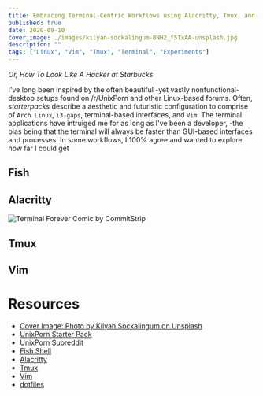 ```yaml
---
title: Embracing Terminal-Centric Workflows using Alacritty, Tmux, and Vim
published: true
date: 2020-09-10
cover_image: ./images/kilyan-sockalingum-8NH2_f5TxAA-unsplash.jpg 
description: ""
tags: ["Linux", "Vim", "Tmux", "Terminal", "Experiments"]
---
```


_Or, How To Look Like A Hacker at Starbucks_

I've long been inspired by the often beautiful -yet vastly nonfunctional- desktop setups found on /r/UnixPorn and other Linux-based forums. Often, _starterpacks_ describe a aesthetic and futuristic configuration to comprise of `Arch Linux`, `i3-gaps`, terminal-based interfaces, and `Vim`.
The terminal applications have intruiged me for as long as I've been a developer, -the bias being that the terminal will always be faster than GUI-based interfaces and processes. In some workflows, I 100% agree and wanted to explore how far I could get  

## Fish

## Alacritty

![Terminal Forever Comic by CommitStrip](https://www.commitstrip.com/wp-content/uploads/2016/12/Strip-Lignes-de-commande-english650-final-2.jpg)

## Tmux

## Vim

# Resources

- [Cover Image: Photo by Kilyan Sockalingum on Unsplash ](https://unsplash.com/photos/8NH2_f5TxAA)
- [UnixPorn Starter Pack](https://www.reddit.com/r/starterpacks/comments/9qjrm1/runixporn_starter_pack/)
- [UnixPorn Subreddit](https://www.reddit.com/r/unixporn/)
- [Fish Shell](https://fishshell.com/)
- [Alacritty](https://github.com/alacritty/alacritty)
- [Tmux](https://github.com/tmux/tmux/wiki)
- [Vim](https://www.vim.org/)
- [dotfiles](https://github.com/raygervais/dotfiles)

